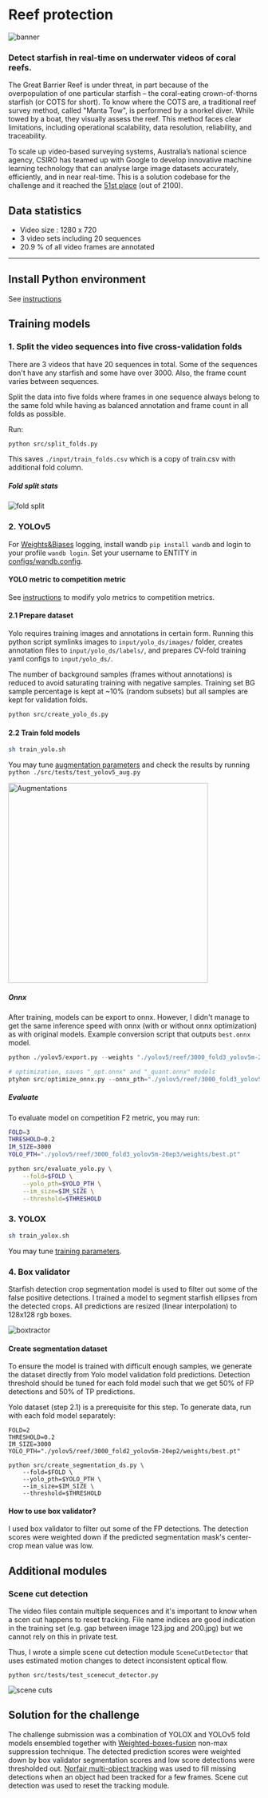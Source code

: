 # Reef protection

![banner](./media/banner.png)

### Detect starfish in real-time on underwater videos of coral reefs.

The Great Barrier Reef is under threat, in part because of the overpopulation of one particular starfish – the coral-eating crown-of-thorns starfish (or COTS for short). To know where the COTS are, a traditional reef survey method, called "Manta Tow", is performed by a snorkel diver. While towed by a boat, they visually assess the reef. This method faces clear limitations, including operational scalability, data resolution, reliability, and traceability.

To scale up video-based surveying systems, Australia’s national science agency, CSIRO has teamed up with Google to develop innovative machine learning technology that can analyse large image datasets accurately, efficiently, and in near real-time. This is a solution codebase for the challenge and it reached the [51st place](https://www.kaggle.com/c/tensorflow-great-barrier-reef/leaderboard?tab=private) (out of 2100).

## Data statistics

- Video size : 1280 x 720
- 3 video sets including 20 sequences
- 20.9 % of all video frames are annotated
__________________________________________

## Install Python environment

See [instructions](INSTALL.md)

## Training models

### 1. Split the video sequences into five cross-validation folds

There are 3 videos that have 20 sequences in total. Some of the sequences don't have any starfish and some have over 3000. Also, the frame count varies between sequences.

Split the data into five folds where frames in one sequence always belong to the same fold while having as balanced annotation and frame count in all folds as possible.

Run:

```bash
python src/split_folds.py
```

This saves `./input/train_folds.csv` which is a copy of train.csv with additional fold column.

##### Fold split stats

![fold split](./media/fold_split.jpg)


### 2. YOLOv5

For [Weights&Biases](wandb.ai) logging, install wandb `pip install wandb` and login to your profile `wandb login`. Set your username to ENTITY in [configs/wandb.config](configs/wandb.config).

#### YOLO metric to competition metric

See [instructions](YOLO_METRIC.md) to modify yolo metrics to competition metrics.

#### 2.1 Prepare dataset

Yolo requires training images and annotations in certain form. Running this python script symlinks images to `input/yolo_ds/images/` folder, creates annotation files to `input/yolo_ds/labels/`, and prepares CV-fold training yaml configs to `input/yolo_ds/`.

The number of background samples (frames without annotations) is reduced to avoid saturating training with negative samples. Training set BG sample percentage is kept at ~10% (random subsets) but all samples are kept for validation folds.

```bash
python src/create_yolo_ds.py
```

#### 2.2 Train fold models

```bash
sh train_yolo.sh
```

You may tune [augmentation parameters](./configs/hyp.reef-aug.yaml) and check the results by running `python ./src/tests/test_yolov5_aug.py`

<img src="./media/augmentation_sample.jpg" alt="Augmentations" width="400" height="400">

##### Onnx

After training, models can be export to onnx. However, I didn't manage to get the same inference speed with onnx (with or without onnx optimization) as with original models. Example conversion script that outputs `best.onnx` model.

```python
python ./yolov5/export.py --weights "./yolov5/reef/3000_fold3_yolov5m-20ep3/weights/best.pt" --include onnx --dynamic

# optimization, saves "_opt.onnx" and "_quant.onnx" models
ptyhon src/optimize_onnx.py --onnx_pth="./yolov5/reef/3000_fold3_yolov5m-20ep3/weights/best.onnx"
```

##### Evaluate

To evaluate model on competition F2 metric, you may run:

```bash
FOLD=3
THRESHOLD=0.2
IM_SIZE=3000
YOLO_PTH="./yolov5/reef/3000_fold3_yolov5m-20ep3/weights/best.pt"

python src/evaluate_yolo.py \
    --fold=$FOLD \
    --yolo_pth=$YOLO_PTH \
    --im_size=$IM_SIZE \
    --threshold=$THRESHOLD
```

### 3. YOLOX

```bash
sh train_yolox.sh
```

You may tune [training parameters](./configs/yolox.config).

### 4. Box validator

Starfish detection crop segmentation model is used to filter out some of the false positive detections. I trained a model to segment starfish ellipses from the detected crops. All predictions are resized (linear interpolation) to 128x128 rgb boxes.

![boxtractor](./media/boxtractor.jpg)

#### Create segmentation dataset

To ensure the model is trained with difficult enough samples, we generate the dataset directly from Yolo model validation fold predictions. Detection threshold should be tuned for each fold model such that we get 50% of FP detections and 50% of TP predictions.

Yolo dataset (step 2.1) is a prerequisite for this step. To generate data, run with each fold model separately:

```shell
FOLD=2
THRESHOLD=0.2
IM_SIZE=3000
YOLO_PTH="./yolov5/reef/3000_fold2_yolov5m-20ep2/weights/best.pt"

python src/create_segmentation_ds.py \
    --fold=$FOLD \
    --yolo_pth=$YOLO_PTH \
    --im_size=$IM_SIZE \
    --threshold=$THRESHOLD
```

#### How to use box validator?

I used box validator to filter out some of the FP detections. The detection scores were weighted down if the predicted segmentation mask's center-crop mean value was low.

## Additional modules

### Scene cut detection

The video files contain multiple sequences and it's important to know when a scen cut happens to reset tracking. File name indices are good indication in the training set (e.g. gap between image 123.jpg and 200.jpg) but we cannot rely on this in private test.

Thus, I wrote a simple scene cut detection module `SceneCutDetector` that uses estimated motion changes to detect inconsistent optical flow.

`python src/tests/test_scenecut_detector.py`

![scene cuts](./media/scenecut_detection.jpg)

## Solution for the challenge

The challenge submission was a combination of YOLOX and YOLOv5 fold models ensembled together with [Weighted-boxes-fusion](https://github.com/ZFTurbo/Weighted-Boxes-Fusion) non-max suppression technique. The detected prediction scores were weighted down by box validator segmentation scores and low score detections were thresholded out. [Norfair multi-object tracking](https://github.com/tryolabs/norfair) was used to fill missing detections when an object had been tracked for a few frames. Scene cut detection was used to reset the tracking module.
